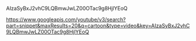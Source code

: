 AIzaSyBxJ2vhC9LQBmwJwLZ00OTac9g8HjlYEoQ

https://www.googleapis.com/youtube/v3/search?part=snippet&maxResults=20&q=cartoon&type=video&key=AIzaSyBxJ2vhC9LQBmwJwLZ00OTac9g8HjlYEoQ